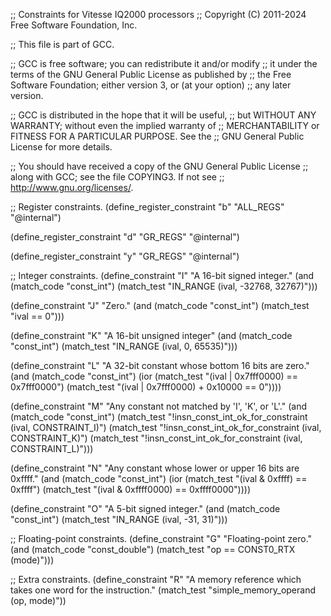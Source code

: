 ;; Constraints for Vitesse IQ2000 processors
;; Copyright (C) 2011-2024 Free Software Foundation, Inc.

;; This file is part of GCC.

;; GCC is free software; you can redistribute it and/or modify
;; it under the terms of the GNU General Public License as published by
;; the Free Software Foundation; either version 3, or (at your option)
;; any later version.

;; GCC is distributed in the hope that it will be useful,
;; but WITHOUT ANY WARRANTY; without even the implied warranty of
;; MERCHANTABILITY or FITNESS FOR A PARTICULAR PURPOSE.  See the
;; GNU General Public License for more details.

;; You should have received a copy of the GNU General Public License
;; along with GCC; see the file COPYING3.  If not see
;; <http://www.gnu.org/licenses/>.

;; Register constraints.
(define_register_constraint "b" "ALL_REGS"
  "@internal")

(define_register_constraint "d" "GR_REGS"
  "@internal")

(define_register_constraint "y" "GR_REGS"
  "@internal")

;; Integer constraints.
(define_constraint "I"
  "A 16-bit signed integer."
  (and (match_code "const_int")
       (match_test "IN_RANGE (ival, -32768, 32767)")))

(define_constraint "J"
  "Zero."
  (and (match_code "const_int")
       (match_test "ival == 0")))

(define_constraint "K"
  "A 16-bit unsigned integer"
  (and (match_code "const_int")
       (match_test "IN_RANGE (ival, 0, 65535)")))

(define_constraint "L"
  "A 32-bit constant whose bottom 16 bits are zero."
  (and (match_code "const_int")
      (ior (match_test "(ival | 0x7fff0000) == 0x7fff0000")
	   (match_test "(ival | 0x7fff0000) + 0x10000 == 0"))))

(define_constraint "M"
  "Any constant not matched by 'I', 'K', or 'L'."
  (and (match_code "const_int")
       (match_test "!insn_const_int_ok_for_constraint (ival, CONSTRAINT_I)")
       (match_test "!insn_const_int_ok_for_constraint (ival, CONSTRAINT_K)")
       (match_test "!insn_const_int_ok_for_constraint (ival, CONSTRAINT_L)")))

(define_constraint "N"
  "Any constant whose lower or upper 16 bits are 0xffff."
  (and (match_code "const_int")
       (ior (match_test "(ival & 0xffff) == 0xffff")
	    (match_test "(ival & 0xffff0000) == 0xffff0000"))))

(define_constraint "O"
  "A 5-bit signed integer."
  (and (match_code "const_int")
       (match_test "IN_RANGE (ival, -31, 31)")))

;; Floating-point constraints.
(define_constraint "G"
  "Floating-point zero."
  (and (match_code "const_double")
       (match_test "op == CONST0_RTX (mode)")))

;; Extra constraints.
(define_constraint "R"
  "A memory reference which takes one word for the instruction."
  (match_test "simple_memory_operand (op, mode)"))
